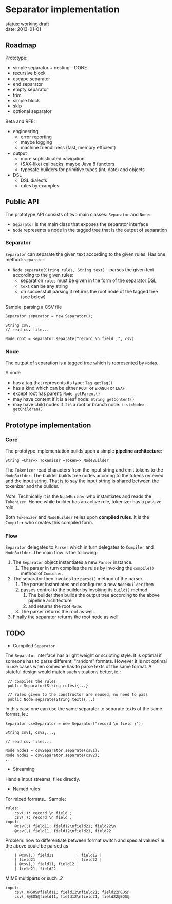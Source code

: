 Separator implementation
=========
status: working draft  
date: 2013-01-01


Roadmap
--

Prototype:

* simple separator + nesting - DONE
* recursive block
* escape separator
* end separator
* empty separator
* trim
* simple block
* skip
* optional separator 

Beta and RFE:

* engineering
    * error reporting
    * maybe logging
    * machine friendliness (fast, memory efficient)
* output
    * more sophisticated navigation
    * (SAX-like) callbacks, maybe Java 8 functors
    * typesafe builders for primitive types (int, date) and objects
* DSL
    * DSL dialects
    * rules by examples

Public API
--

The prototype API consists of two main classes: `Separator` and `Node`:

* `Separator` is the main class that exposes the separator interface
* `Node` represents a node in the tagged tree that is the output of separation

### Separator ###

`Separator` can separate the given text according to the given rules. Has one method: `separate`:

 * `Node separate(String rules, String text)` - parses the given text according to the given rules:
    * separation `rules` must be given in the form of the [separator DSL](dsl.md)
    * `text` can be any string
    * on successfull parsing it returns the root node of the tagged tree (see below)

Sample: parsing a CSV file

    Separator separator = new Separator();
    
    String csv;
    // read csv file...

    Node root = separator.separate("record \n field ;", csv)

    
### Node ###

The output of separation is a tagged tree which is represented by `Node`s. 

A node

* has a tag that represents its type: `Tag getTag()`
* has a kind which can be either `ROOT` or `BRANCH` or `LEAF`
* except root has parent: `Node getParent()`
* may have content if it is a leaf node: `String getContent()`
* may have child nodes if it is a root or branch node: `List<Node> getChildren()`

Prototype implementation
--

### Core ###

The prototype implementation builds upon a simple **pipeline architecture**:

    String =Char=> Tokenizer =Token=> NodeBuilder

The `Tokenizer` read characters from the input string and emit tokens to the `NodeBuilder`. The builder builds tree nodes accoring to the tokens received and the input string. That is to say the input string is shared between the tokenizer and the builder.

*Note*: Technically it is the `NodeBuilder` who instantiates and reads the `Tokenizer`. Hence while builder has an active role, tokenizer has a passive role.

Both `Tokenizer` and `NodeBuilder` relies upon **compiled rules**. It is the `Compiler` who creates this compiled form.

### Flow ###

`Separator` delegates to `Parser` which in turn delegates to `Compiler` and `NodeBuilder`. The main flow is the following:

1. The `Separator` object instantiates a new `Parser` instance. 
    1. The parser in turn compiles the rules by invoking the `compile()` method of `Compiler`.
2. The separator then invokes the `parse()` method of the parser. 
    1. The parser instantiates and configures a new `NodeBuilder` then
    2. passes control to the builder by invoking its `build()` method
        1. The builder then builds the output tree according to the above pipeline architecture
        2. and returns the root `Node`.
    3. The parser returns the root as well.
3. Finally the separator returns the root node as well.


TODO
--

* Compiled `Separator`

The `Separator` interface has a light weight or scripting style. It is optimal if someone has to parse different, "random" formats. However it is not optimal in use cases when someone has to parse texts of the same format. A stateful design would match such situations better, ie.:

     // compiles the rules
     public Separator(String rules){...}

     // rules given to the constructor are reused, no need to pass
     public Node separate(String text){...}

In this case one can use the same separator to separate texts of the same format, ie.:
 
    Separator csvSeparator = new Separator("record \n field ;");

    String csv1, csv2,...;

    // read csv files...

    Node node1 = csvSeparator.separate(csv1);
    Node node2 = csvSeparator.separate(csv2);
    ...

* Streaming

Handle input streams, files directly.

* Named rules

For mixed formats... Sample:

    rules:
        csv(;): record \n field ;
        csv(,): record \n field , 
    input: 
        @csv(;) field11; field12\nfield21; field22\n
        @csv(,) field11, field12\nfield21, field22

Problem: how to differentiate between format switch and special values? Ie. the above could be parsed as 

        | @csv(;) field11          | field12 |
        | field21                  | field22 |
        | @csv(,) field11, field12 |
        | field21, field22         |

MIME multiparts or such...?

    input:
        csv(;)@SOS@field11; field12\nfield21; field22@EOS@
        csv(,)@SOS@field11, field12\nfield21, field22@EOS@
